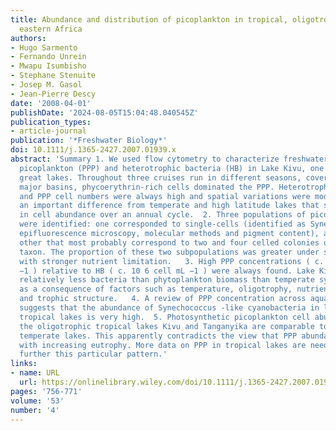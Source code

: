 ```yaml
---
title: Abundance and distribution of picoplankton in tropical, oligotrophic Lake Kivu,
  eastern Africa
authors:
- Hugo Sarmento
- Fernando Unrein
- Mwapu Isumbisho
- Stephane Stenuite
- Josep M. Gasol
- Jean-Pierre Descy
date: '2008-04-01'
publishDate: '2024-08-05T15:04:48.040545Z'
publication_types:
- article-journal
publication: '*Freshwater Biology*'
doi: 10.1111/j.1365-2427.2007.01939.x
abstract: 'Summary 1. We used flow cytometry to characterize freshwater photosynthetic
  picoplankton (PPP) and heterotrophic bacteria (HB) in Lake Kivu, one of the East-African
  great lakes. Throughout three cruises run in different seasons, covering the four
  major basins, phycoerythrin-rich cells dominated the PPP. Heterotrophic bacteria
  and PPP cell numbers were always high and spatial variations were modest. This represents
  an important difference from temperate and high latitude lakes that show high fluctuations
  in cell abundance over an annual cycle.  2. Three populations of picocyanobacteria
  were identified: one corresponded to single-cells (identified as Synechococcus by
  epifluorescence microscopy, molecular methods and pigment content), and the two
  other that most probably correspond to two and four celled colonies of the same
  taxon. The proportion of these two subpopulations was greater under stratified conditions,
  with stronger nutrient limitation.   3. High PPP concentrations ( c. 10 5 cell mL
  −1 ) relative to HB ( c. 10 6 cell mL −1 ) were always found. Lake Kivu supports
  relatively less bacteria than phytoplankton biomass than temperate systems, probably
  as a consequence of factors such as temperature, oligotrophy, nutrient limitation
  and trophic structure.   4. A review of PPP concentration across aquatic systems
  suggests that the abundance of Synechococcus -like cyanobacteria in large, oligotrophic,
  tropical lakes is very high.  5. Photosynthetic picoplankton cell abundances in
  the oligotrophic tropical lakes Kivu and Tanganyika are comparable to those of eutrophic
  temperate lakes. This apparently contradicts the view that PPP abundance increases
  with increasing eutrophy. More data on PPP in tropical lakes are needed to explore
  further this particular pattern.'
links:
- name: URL
  url: https://onlinelibrary.wiley.com/doi/10.1111/j.1365-2427.2007.01939.x
pages: '756-771'
volume: '53'
number: '4'
---
```

